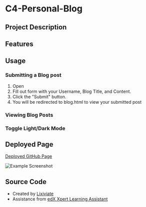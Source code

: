 # C4-Personal-Blog

## Project Description

## Features

## Usage

### Submitting a Blog post

1. Open
2. Fill out form with your Username, Blog Title, and Content.
3. Click the "Submit" button.
4. You will be redirected to blog.html to view your submitted post

### Viewing Blog Posts

### Toggle Light/Dark Mode

## Deployed Page

[Deployed GitHub Page](https://lixiviate.github.io/C3-Employee-Payroll-Tracker/)

![Example Screenshot](./assets/images/example.png)

## Source Code

- Created by [Lixiviate](https://github.com/Lixiviate)
- Assistance from [edX Xpert Learning Assistant](https://www.edx.org/)
